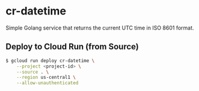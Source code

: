 # cr-datetime
Simple Golang service that returns the current UTC time in ISO 8601 format.

## Deploy to Cloud Run (from Source)
```bash
$ gcloud run deploy cr-datetime \
    --project <project-id> \
    --source . \
    --region us-central1 \
    --allow-unauthenticated
```
